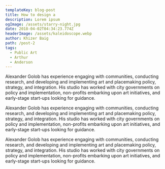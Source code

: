 ```yaml
---
templateKey: blog-post
title: How to design a
description: Lorem ipsum
ogImage: /assets/starry-night.jpg
date: 2018-04-02T04:34:23.774Z
headerImage: /assets/kaleidoscope.webp
author: Khizer Baig
path: /post-2
tags:
  - Public Art
  - Arthur
  - Anderson
---
```


Alexander Golob has experience engaging with communities, conducting
research, and developing and implementing art and placemaking policy,
strategy, and integration. His studio has worked with city governments on
policy and implementation, non-profits embarking upon art initiatives, and
early-stage start-ups looking for guidance.

Alexander Golob has experience engaging with communities, conducting
research, and developing and implementing art and placemaking policy,
strategy, and integration. His studio has worked with city governments on
policy and implementation, non-profits embarking upon art initiatives, and
early-stage start-ups looking for guidance.

Alexander Golob has experience engaging with communities, conducting
research, and developing and implementing art and placemaking policy,
strategy, and integration. His studio has worked with city governments on
policy and implementation, non-profits embarking upon art initiatives, and
early-stage start-ups looking for guidance.
